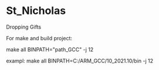 # St_Nicholas
Dropping Gifts



For make and build project:

  make all BINPATH="path_GCC" -j 12
  
exampl:
  make all BINPATH=C:/ARM_GCC/10_2021.10/bin -j 12
